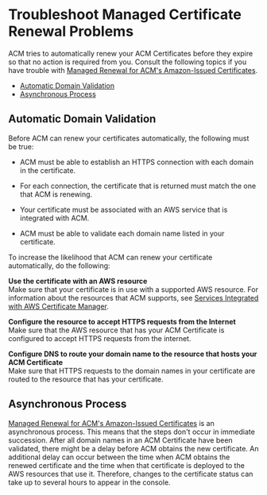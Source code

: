 # Troubleshoot Managed Certificate Renewal Problems<a name="troubleshooting-renewal"></a>

ACM tries to automatically renew your ACM Certificates before they expire so that no action is required from you\. Consult the following topics if you have trouble with [Managed Renewal for ACM's Amazon\-Issued Certificates](managed-renewal.md)\. 


+ [Automatic Domain Validation](#troubleshooting-renewal-domain-validation)
+ [Asynchronous Process](#troubleshooting-renewal-domain-async)

## Automatic Domain Validation<a name="troubleshooting-renewal-domain-validation"></a>

Before ACM can renew your certificates automatically, the following must be true:

+ ACM must be able to establish an HTTPS connection with each domain in the certificate\.

+ For each connection, the certificate that is returned must match the one that ACM is renewing\.

+ Your certificate must be associated with an AWS service that is integrated with ACM\.

+ ACM must be able to validate each domain name listed in your certificate\.

To increase the likelihood that ACM can renew your certificate automatically, do the following: 

**Use the certificate with an AWS resource**  
Make sure that your certificate is in use with a supported AWS resource\. For information about the resources that ACM supports, see [Services Integrated with AWS Certificate Manager](acm-services.md)\. 

**Configure the resource to accept HTTPS requests from the Internet**  
Make sure that the AWS resource that has your ACM Certificate is configured to accept HTTPS requests from the internet\.

**Configure DNS to route your domain name to the resource that hosts your ACM Certificate**  
Make sure that HTTPS requests to the domain names in your certificate are routed to the resource that has your certificate\.

## Asynchronous Process<a name="troubleshooting-renewal-domain-async"></a>

[Managed Renewal for ACM's Amazon\-Issued Certificates](managed-renewal.md) is an asynchronous process\. This means that the steps don't occur in immediate succession\. After all domain names in an ACM Certificate have been validated, there might be a delay before ACM obtains the new certificate\. An additional delay can occur between the time when ACM obtains the renewed certificate and the time when that certificate is deployed to the AWS resources that use it\. Therefore, changes to the certificate status can take up to several hours to appear in the console\. 